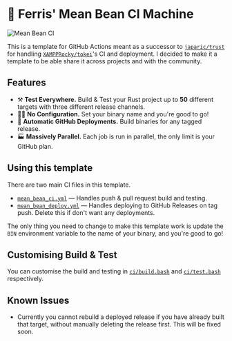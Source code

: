 # 🦀 Ferris' Mean Bean CI Machine

![Mean Bean CI](https://github.com/XAMPPRocky/mean-bean-ci-template/workflows/Mean%20Bean%20CI/badge.svg)

This is a template for GitHub Actions meant as a successor to [`japaric/trust`](https://github.com.japaric/trust)
for handling [`XAMPPRocky/tokei`](https://github.com/XAMPPRocky/tokei)'s CI and
deployment. I decided to make it a template to be able share it across
projects and with the community.

## Features

- ⚒️ **Test Everywhere.** Build & Test your Rust project up to **50**
  different targets with three different release channels.
- 🙅‍♀️ **No Configuration.** Set your binary name and you're good to go!
- 🚁 **Automatic GitHub Deployments.** Build binaries for any tagged release.
- 🏭 **Massively Parallel.** Each job is run in parallel, the only limit is your GitHub
  plan.

## Using this template

There are two main CI files in this template.

- [`mean_bean_ci.yml`](./.github/workflows/mean_bean_ci.yml) — Handles push & pull request build and testing.
- [`mean_bean_deploy.yml`](./.github/workflows/mean_bean_deploy.yml) — Handles deploying to GitHub Releases on tag push. Delete this if don't want any deployments.

The only thing you need to change to make this template work is update the `BIN`
environment variable to the name of your binary, and you're good to go!

## Customising Build & Test
You can customise the build and testing in [`ci/build.bash`](./ci/build.bash) and [`ci/test.bash`](./ci/test.bash)
respectively.

## Known Issues

- Currently you cannot rebuild a deployed release if you have already built that target, without manually deleting the release first. This will be fixed soon.
